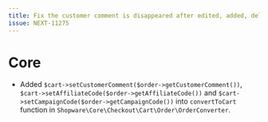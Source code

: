```yaml
---
title: Fix the customer comment is disappeared after edited, added, deleted cart lineitems
issue: NEXT-11275
---
```

# Core
*  Added `$cart->setCustomerComment($order->getCustomerComment())`, `$cart->setAffiliateCode($order->getAffiliateCode())` and `$cart->setCampaignCode($order->getCampaignCode())` into `convertToCart` function in `Shopware\Core\Checkout\Cart\Order\OrderConverter`.

